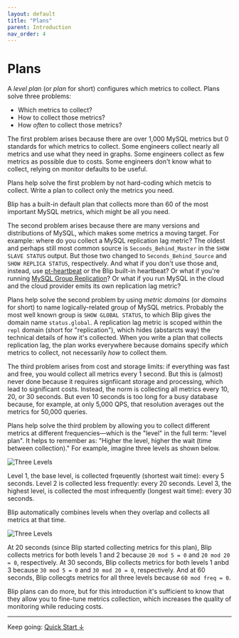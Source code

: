 ```yaml
---
layout: default
title: "Plans"
parent: Introduction
nav_order: 4
---
```


# Plans

A _level plan_ (or _plan_ for short) configures which metrics to collect.
Plans solve three problems:

* Which metrics to collect?
* How to collect those metrics?
* How _often_ to collect those metrics?

The first problem arises because there are over 1,000 MySQL metrics but 0 standards for which metrics to collect.
Some engineers collect nearly all metrics and use what they need in graphs.
Some engineers collect as few metrics as possible due to costs.
Some engineers don't know what to collect, relying on monitor defaults to be useful.

Plans help solve the first problem by not hard-coding which metcis to collect.
Write a plan to collect only the metrics you need.

<div class="note">
Blip has a built-in default plan that collects more than 60 of the most important MySQL metrics, which might be all you need.
</div>

The second problem arises because there are many versions and distributions of MySQL, which makes some metrics a moving target.
For example: where do you collect a MySQL replication lag metric?
The oldest and perhaps still most common source is `Seconds_Behind_Master` in the `SHOW SLAVE STATUS` output.
But those two changed to `Seconds_Behind_Source` and `SHOW REPLICA STATUS`, respectively.
And what if you don't use those and, instead, use [pt-heartbeat](https://www.percona.com/doc/percona-toolkit/LATEST/pt-heartbeat.html) or the Blip built-in heartbeat?
Or what if you're running [MySQL Group Replication](https://dev.mysql.com/doc/refman/8.0/en/group-replication.html)?
Or what if you run MySQL in the cloud and the cloud provider emits its own replication lag metric?

Plans help solve the second problem by using _metric domains_ (or _domains_ for short) to name logically-related group of MySQL metrics.
Probably the most well known group is `SHOW GLOBAL STATUS`, to which Blip gives the domain name `status.global`.
A replication lag metric is scoped within the `repl` domain (short for "replication"), which hides (abstarcts way) the technical details of how it's collected.
When you write a plan that collects replication lag, the plan works everywhere because domains specify _which_ metrics to collect, not necessarily _how_ to collect them.

The third problem arises from cost and storage limits: if everything was fast and free, you would collect all metrics every 1 second.
But this is (almost) never done because it requires signfiicant storage and processing, which lead to significant costs.
Instead, the norm is collecting all metrics every 10, 20, or 30 seconds.
But even 10 seconds is too long for a busy database because, for example, at only 5,000 QPS, that resolution averages out the metrics for 50,000 queries.

Plans help solve the third problem by allowing you to collect different metrics at different frequencies&mdash;which is the "level" in the full term: "level plan".
It helps to remember as: "Higher the level, higher the wait (time between collection)."
For example, imagine three levels as shown below.

![Three Levels](/blip/assets/img/three-levels.png)

Level 1, the base level, is collected frqeuently (shortest wait time): every 5 seconds.
Level 2 is collected less frequently: every 20 seconds.
Level 3, the highest level, is collected the most infrequently (longest wait time): every 30 seconds.

Blip automatically combines levels when they overlap and collects all metrics at that time.

![Three Levels](/blip/assets/img/level-times.png)

At 20 seconds (since Blip started collecting metrics for this plan), Blip collects metrics for both levels 1 and 2 because `20 mod 5 = 0` and `20 mod 20 = 0`, respectively.
At 30 seconds, Blip collects metrics for both levels 1 anbd 3 because `30 mod 5 = 0` and `30 mod 20 = 0`, respectively.
And at 60 seconds, Blip collecgts metrics for all three levels because `60 mod freq = 0`.

Blip plans can do more, but for this introduction it's sufficient to know that they allow you to fine-tune metrics collection, which increases the quality of monitoring while reducing costs.

---

Keep going: [Quick Start&nbsp;&darr;](../quick-start/)

